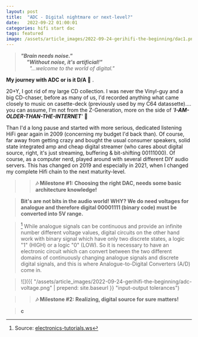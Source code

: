 ```yaml
---
layout: post
title:  "ADC - Digital nightmare or next-level?"
date:   2022-09-22 01:00:01
categories: hifi start dac
tags: featured
image: /assets/article_images/2022-09-24-gerihifi-the-beginning/dac1.png
---
```


>**_"Brain needs noise."_** \
>&nbsp; &nbsp; **_"Without noise, it's artificial!"_** \
>&nbsp; &nbsp; &nbsp; _"...welcome to the world of digital."_

**My journey with ADC or is it D/A :thinking:** .

20+Y, I got rid of my large CD collection. I was never the Vinyl-guy and a big CD-chaser, before as many of us, I'd recorded anything what came closely to music on casette-deck (previously used by my C64 datassette).... you can assume, I'm not from the Z-Generation, more on the side of _'**I-AM-OLDER-THAN-THE-INTERNET**'_ :speak_no_evil:

Than I'd a long pause and started with more serious, dedicated listening HiFi gear again in 2009 (concerning my budget I'd back than). Of course, far away from getting crazy and bought the usual consumer speakers, solid state integrated amp and cheap digital streamer (who cares about digital source, right, it's just streaming, buffering & bit-shifting 00111000). Of course, as a computer nerd, played around with several different DIY audio servers. This has changed on 2019 and especially in 2021, when I changed my complete Hifi chain to the next maturity-level.

>>**:notes: Milestone #1: Choosing the right DAC, needs some basic architecture knowledge!**

>**Bit's are not bits in the audio world! WHY? We do need voltages for analogue and therefore digital 00001111 (binary code) must be converted into 5V range.**

>[^1] While analogue signals can be continuous and provide an infinite number different voltage values, digital circuits on the other hand work with binary signal which have only two discrete states, a logic "1" (HIGH) or a logic "0" (LOW).
>So it is necessary to have an electronic circuit which can convert between the two different domains of continuously changing analogue signals and discrete digital signals, and this is where Analogue-to-Digital Converters (A/D) come in.

> ![]({{ "/assets/article_images/2022-09-24-gerihifi-the-beginning/adc-voltage.png" | prepend: site.baseurl }} "input-output tolerances")

>>**:notes: Milestone #2: Realizing, digital source for sure matters!**

>**c**

[^1]: Source: [electronics-tutorials.ws](https://www.electronics-tutorials.ws/combination/analogue-to-digital-converter.html)